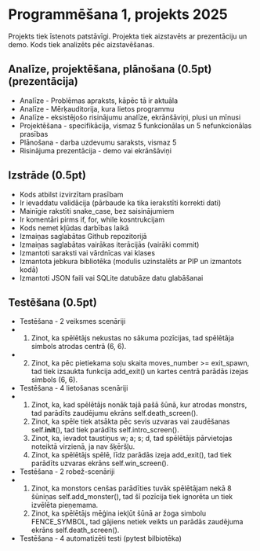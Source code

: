 # Programmēšana 1, projekts 2025

Projekts tiek īstenots patstāvīgi. Projekta tiek aizstavēts ar prezentāciju un demo.
Kods tiek analizēts pēc aizstavēšanas.

## Analīze, projektēšana, plānošana (0.5pt) (prezentācija)
- Analīze - Problēmas apraksts, kāpēc tā ir aktuāla
- Analīze - Mērķauditorija, kura lietos programmu
- Analīze - eksistējošo risinājumu analīze, ekrānšāviņi, plusi un mīnusi
- Projektēšana - specifikācija, vismaz 5 funkcionālas un 5 nefunkcionālas prasības
- Plānošana - darba uzdevumu saraksts, vismaz 5
- Risinājuma prezentācija - demo vai ekrānšāviņi

## Izstrāde (0.5pt)
- Kods atbilst izvirzītam prasībam
- Ir ievaddatu validācija (pārbaude ka tika ierakstīti korrekti dati)
- Mainīgie rakstīti snake_case, bez saisinājumiem
- Ir komentāri pirms if, for, while kosntrukcijam
- Kods nemet kļūdas darbības laikā
- Izmaiņas saglabātas Github repozitorijā
- Izmaiņas saglabātas vairākas iterācijās (vairāki commit)
- Izmantoti saraksti vai vārdnīcas vai klases
- Izmantota jebkura bibliotēka (modulis uzinstalēts ar PIP un izmantots kodā) 
- Izmantoti JSON faili vai SQLite datubāze datu glabāšanai

## Testēšana (0.5pt)
- Testēšana - 2 veiksmes scenāriji
- 1. Zinot, ka spēlētājs nekustas no sākuma pozīcijas, tad spēlētāja simbols atrodas centrā (6, 6).
- 2. Zinot, ka pēc pietiekama soļu skaita moves_number >= exit_spawn, tad tiek izsaukta funkcija add_exit() un kartes centrā parādās izejas simbols (6, 6).
- Testēšana - 4 lietošanas scenāriji
- 1. Zinot, ka, kad spēlētājs nonāk tajā pašā šūnā, kur atrodas monstrs, tad parādīts zaudējumu ekrāns self.death_screen().
  2. Zinot, ka spēle tiek atsākta pēc sevis uzvaras vai zaudēšanas self.__init__(), tad tiek parādīts self.intro_screen().
  3. Zinot, ka, ievadot taustiņus w; a; s; d, tad spēlētājs pārvietojas noteiktā virzienā, ja nav šķēršļu.
  4. Zinot, ka spēlētājs spēlē, līdz parādās izeja add_exit(), tad tiek parādīts uzvaras ekrāns self.win_screen().
- Testēšana - 2 robež-scenāriji
- 1. Zinot, ka monstors cenšas parādīties tuvāk spēlētājam nekā 8 šūniņas self.add_monster(), tad šī pozīcija tiek ignorēta un tiek izvēlēta pieņemama.
  2. Zinot, ka spēlētājs mēģina iekļūt šūnā ar žoga simbolu FENCE_SYMBOL, tad gājiens netiek veikts un parādās zaudējuma ekrāns self.death_screen().
- Testēšana - 4 automatizēti testi (pytest bilbiotēka)
